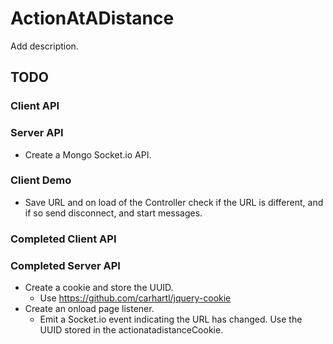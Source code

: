 # ActionAtADistance

Add description.

## TODO

### Client API

### Server API

* Create a Mongo Socket.io API.

### Client Demo

* Save URL and on load of the Controller check if the URL is different, and if so send disconnect,
  and start messages.

### Completed Client API

### Completed Server API

* Create a cookie and store the UUID.
	* Use https://github.com/carhartl/jquery-cookie
* Create an onload page listener.
	* Emit a Socket.io event indicating the URL has changed. Use the UUID stored in the actionatadistanceCookie.